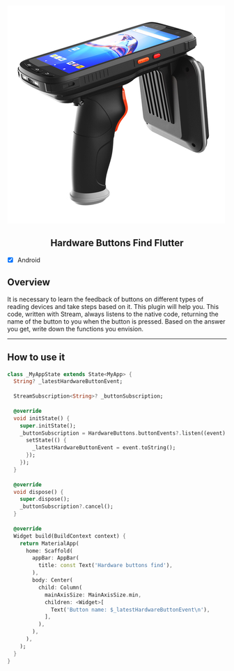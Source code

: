 ![Scheme](example/assets/device.jpeg)

<h2 align="center">
Hardware Buttons Find Flutter
</h2>
 
 - [x] Android
 
 
## Overview

It is necessary to learn the feedback of buttons on different types of reading devices and take steps based on it. This plugin will help you. This code, written with Stream, always listens to the native code, returning the name of the button to you when the button is pressed. Based on the answer you get, write down the functions you envision.


--------

## How to use it

```dart
class _MyAppState extends State<MyApp> {
  String? _latestHardwareButtonEvent;

  StreamSubscription<String>? _buttonSubscription;

  @override
  void initState() {
    super.initState();
    _buttonSubscription = HardwareButtons.buttonEvents?.listen((event) {
      setState(() {
        _latestHardwareButtonEvent = event.toString();
      });
    });
  }

  @override
  void dispose() {
    super.dispose();
    _buttonSubscription?.cancel();
  }

  @override
  Widget build(BuildContext context) {
    return MaterialApp(
      home: Scaffold(
        appBar: AppBar(
          title: const Text('Hardware buttons find'),
        ),
        body: Center(
          child: Column(
            mainAxisSize: MainAxisSize.min,
            children: <Widget>[
              Text('Button name: $_latestHardwareButtonEvent\n'),
            ],
          ),
        ),
      ),
    );
  }
}
```

 


 
 
